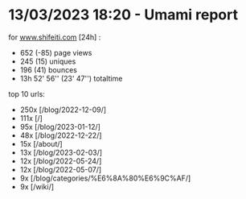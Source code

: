 # 13/03/2023 18:20 - Umami report
for www.shifeiti.com [24h] :

 - 652 (-85) page views
 - 245 (15) uniques
 - 196 (41) bounces
 - 13h 52' 56'' (23' 47'') totaltime


top 10 urls:
 - 250x [/blog/2022-12-09/]
 - 111x [/]
 - 95x [/blog/2023-01-12/]
 - 48x [/blog/2022-12-22/]
 - 15x [/about/]
 - 13x [/blog/2023-02-03/]
 - 12x [/blog/2022-05-24/]
 - 12x [/blog/2022-05-07/]
 - 9x [/blog/categories/%E6%8A%80%E6%9C%AF/]
 - 9x [/wiki/]


